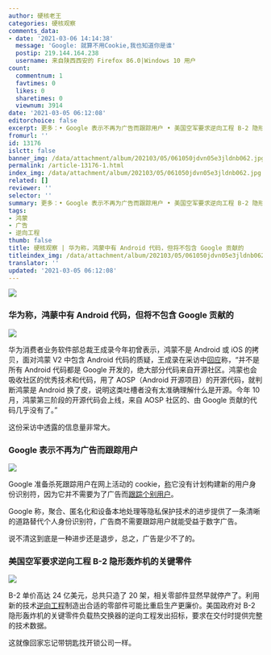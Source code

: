 ```yaml
---
author: 硬核老王
categories: 硬核观察
comments_data:
- date: '2021-03-06 14:14:38'
  message: 'Google: 就算不用Cookie,我也知道你是谁'
  postip: 219.144.164.238
  username: 来自陕西西安的 Firefox 86.0|Windows 10 用户
count:
  commentnum: 1
  favtimes: 0
  likes: 0
  sharetimes: 0
  viewnum: 3914
date: '2021-03-05 06:12:08'
editorchoice: false
excerpt: 更多：• Google 表示不再为广告而跟踪用户 • 美国空军要求逆向工程 B-2 隐形轰炸机的关键零件
fromurl: ''
id: 13176
islctt: false
banner_img: /data/attachment/album/202103/05/061050jdvn05e3jldnb062.jpg
permalink: /article-13176-1.html
index_img: /data/attachment/album/202103/05/061050jdvn05e3jldnb062.jpg
related: []
reviewer: ''
selector: ''
summary: 更多：• Google 表示不再为广告而跟踪用户 • 美国空军要求逆向工程 B-2 隐形轰炸机的关键零件
tags:
- 鸿蒙
- 广告
- 逆向工程
thumb: false
title: 硬核观察 | 华为称，鸿蒙中有 Android 代码，但将不包含 Google 贡献的
titleindex_img: /data/attachment/album/202103/05/061050jdvn05e3jldnb062.jpg
translator: ''
updated: '2021-03-05 06:12:08'
---
```


![](/data/attachment/album/202103/05/061050jdvn05e3jldnb062.jpg)


### 华为称，鸿蒙中有 Android 代码，但将不包含 Google 贡献的


![](/data/attachment/album/202103/05/061058u0si04eexnks980o.jpg)


华为消费者业务软件部总裁王成录今年初曾表示，鸿蒙不是 Android 或 iOS 的拷贝，面对鸿蒙 V2 中包含 Android 代码的质疑，王成录在采访中[回应](https://mp.weixin.qq.com/s/fIQyqzNML6GN2AiZXAeQ5Q)称，“并不是所有 Android 代码都是 Google 开发的，绝大部分代码来自开源社区。鸿蒙也会吸收社区的优秀技术和代码，用了 AOSP（Android 开源项目）的开源代码，就判断鸿蒙是 Android 换了皮，说明这类吐槽者没有太准确理解什么是开源。今年 10 月，鸿蒙第三阶段的开源代码会上线，来自 AOSP 社区的、由 Google 贡献的代码几乎没有了。”


这份采访中透露的信息量非常大。


### Google 表示不再为广告而跟踪用户


![](/data/attachment/album/202103/05/061116kqqwa6dl76dynmyq.jpg)


Google 准备杀死跟踪用户在网上活动的 cookie，[称](https://blog.google/products/ads-commerce/a-more-privacy-first-web/)它没有计划构建新的用户身份识别符，因为它并不需要为了广告而[跟踪个别用户](https://arstechnica.com/gadgets/2021/03/google-claims-it-will-stop-tracking-individual-users-for-ads/)。


Google 称，聚合、匿名化和设备本地处理等隐私保护技术的进步提供了一条清晰的道路替代个人身份识别符，广告商不需要跟踪用户就能受益于数字广告。


说不清这到底是一种进步还是退步，总之，广告是少不了的。


### 美国空军要求逆向工程 B-2 隐形轰炸机的关键零件


![](/data/attachment/album/202103/05/061133wjxgozgtinmoth95.jpg)


B-2 单价高达 24 亿美元，总共只造了 20 架，相关零部件显然早就停产了。利用新的技术[逆向工程](https://www.thedrive.com/the-war-zone/39537/the-air-force-needs-to-reverse-engineer-parts-of-its-own-stealth-bomber)制造出合适的零部件可能比重启生产更廉价。美国政府对 B-2 隐形轰炸机的关键零件负载热交换器的逆向工程发出招标，要求在交付时提供完整的技术数据。


这就像回家忘记带钥匙找开锁公司一样。